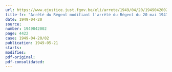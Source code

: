```yaml
---
url: https://www.ejustice.just.fgov.be/eli/arrete/1949/04/20/1949042002/justel
title-fr: "Arrêté du Régent modifiant l'arrêté du Régent du 20 mai 1947 portant création de comités locaux de reconstruction"
date: 1949-04-20
source:
number: 1949042002
page: 4422
case: 1949-04-20/02
publication: 1949-05-21
starts:
modifies:
pdf-original:
pdf-consolidated:
---
```


